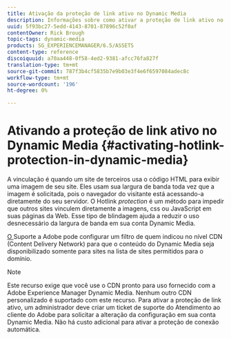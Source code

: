 ```yaml
---
title: Ativação da proteção de link ativo no Dynamic Media
description: Informações sobre como ativar a proteção de link ativo no Dynamic Media.
uuid: 5f93bc27-5edd-4143-8701-87896c52f0af
contentOwner: Rick Brough
topic-tags: dynamic-media
products: SG_EXPERIENCEMANAGER/6.5/ASSETS
content-type: reference
discoiquuid: a70aa448-0f58-4ed2-9381-afcc76fa827f
translation-type: tm+mt
source-git-commit: 787f3b4cf5835b7e9b03e3f4e6f6597084adec8c
workflow-type: tm+mt
source-wordcount: '196'
ht-degree: 0%

---
```



# Ativando a proteção de link ativo no Dynamic Media {#activating-hotlink-protection-in-dynamic-media}

A vinculação é quando um site de terceiros usa o código HTML para exibir uma imagem de seu site. Eles usam sua largura de banda toda vez que a imagem é solicitada, pois o navegador do visitante está acessando-a diretamente do seu servidor. O Hotlink *protection* é um método para impedir que outros sites vinculem diretamente a imagens, css ou JavaScript em suas páginas da Web. Esse tipo de blindagem ajuda a reduzir o uso desnecessário da largura de banda em sua conta Dynamic Media.

[O ](https://helpx.adobe.com/support.html) Suporte a Adobe pode configurar um filtro de quem indicou no nível CDN (Content Delivery Network) para que o conteúdo do Dynamic Media seja disponibilizado somente para sites na lista de sites permitidos para o domínio.

>[!NOTE]
>
>Este recurso exige que você use o CDN pronto para uso fornecido com a Adobe Experience Manager Dynamic Media. Nenhum outro CDN personalizado é suportado com este recurso. Para ativar a proteção de link ativo, um administrador deve criar um ticket de suporte do Atendimento ao cliente do Adobe para solicitar a alteração da configuração em sua conta Dynamic Media. Não há custo adicional para ativar a proteção de conexão automática.
